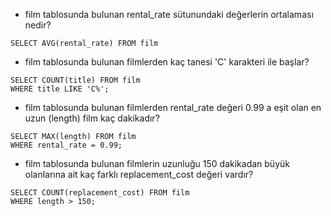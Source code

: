 - film tablosunda bulunan rental_rate sütunundaki değerlerin ortalaması nedir?
```
SELECT AVG(rental_rate) FROM film
```
- film tablosunda bulunan filmlerden kaç tanesi 'C' karakteri ile başlar?
```
SELECT COUNT(title) FROM film
WHERE title LIKE 'C%';
```
- film tablosunda bulunan filmlerden rental_rate değeri 0.99 a eşit olan en uzun (length) film kaç dakikadır?
```
SELECT MAX(length) FROM film
WHERE rental_rate = 0.99;
```
- film tablosunda bulunan filmlerin uzunluğu 150 dakikadan büyük olanlarına ait kaç farklı replacement_cost değeri vardır?
```
SELECT COUNT(replacement_cost) FROM film
WHERE length > 150;
```
